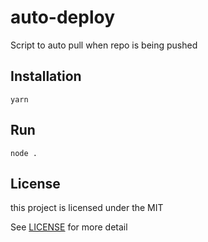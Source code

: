 # auto-deploy
Script to auto pull when repo is being pushed

## Installation

```
yarn
```

## Run

```
node .
```

## License

this project is licensed under the MIT

See [LICENSE](./LICENSE) for more detail
